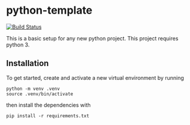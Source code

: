 # python-template

[![Build Status](https://travis-ci.com/FriesischScott/python-template.svg?branch=master)](https://travis-ci.com/FriesischScott/python-template)

This is a basic setup for any new python project. This project requires python 3.

## Installation

To get started, create and activate a new virtual environment by running

```
python -m venv .venv
source .venv/bin/activate
```

then install the dependencies with

```
pip install -r requirements.txt
```
